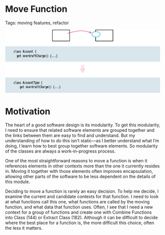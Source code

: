 # Move Function

Tags: moving features, refactor

![](Untitled.png)

# Motivation

The heart of a good software design is its modularity. To get this modularity, I need to ensure that related software elements are grouped together and the links between them are easy to find and understand. But my understanding of how to do this isn’t static—as I better understand what I’m doing, I learn how to best group together software elements. So modularity of the classes are always a work-in-progress process.

One of the most straightforward reasons to move a function is when it references elements in other contexts more than the one it currently resides in. Moving it together with those elements often improves encapsulation, allowing other parts of the software to be less dependent on the details of this module.

Deciding to move a function is rarely an easy decision. To help me decide, I examine the current and candidate contexts for that function. I need to look at what functions call this one, what functions are called by the moving function, and what data that function uses. Often, I see that I need a new context for a group of functions and create one with Combine Functions into Class (144) or Extract Class (182). Although it can be difficult to decide where the best place for a function is, the more difficult this choice, often the less it matters.